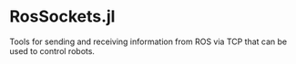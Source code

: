 # RosSockets.jl
Tools for sending and receiving information from ROS via TCP that can be used to control robots.
